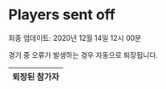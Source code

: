 # Players sent off
최종 업데이트: 2020년 12월 14일 12시 00분


경기 중 오류가 발생하는 경우 자동으로 퇴장됩니다.


| 퇴장된 참가자 |
|:---:|